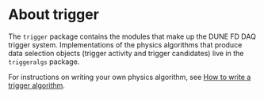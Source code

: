 # About trigger

The `trigger` package contains the modules that make up the DUNE FD DAQ trigger system. Implementations of the physics algorithms that produce data selection objects (trigger activity and trigger candidates) live in the `triggeralgs` package.

For instructions on writing your own physics algorithm, see [How to write a trigger algorithm](trigger-alg-howto.md).
